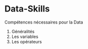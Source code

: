# Data-Skills
Compétences nécessaires pour la Data

1. Généralités
2. Les variables
3. Les opérateurs
